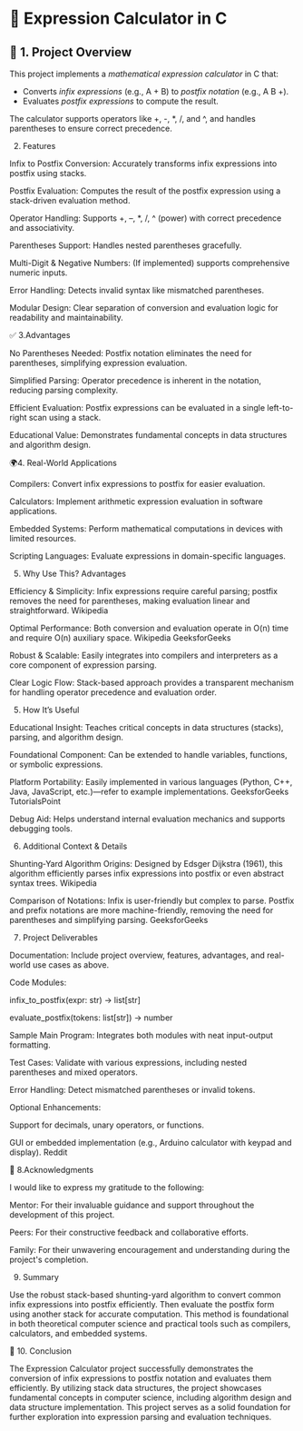 # 🧮 Expression Calculator in C

## 📄 1. Project Overview

This project implements a *mathematical expression calculator* in C that:

- Converts *infix expressions* (e.g., A + B) to *postfix notation* (e.g., A B +).
- Evaluates *postfix expressions* to compute the result.

The calculator supports operators like +, -, *, /, and ^, and handles parentheses to ensure correct precedence.


2. Features

Infix to Postfix Conversion: Accurately transforms infix expressions into postfix using stacks.

Postfix Evaluation: Computes the result of the postfix expression using a stack-driven evaluation method.

Operator Handling: Supports +, –, *, /, ^ (power) with correct precedence and associativity.

Parentheses Support: Handles nested parentheses gracefully.

Multi-Digit & Negative Numbers: (If implemented) supports comprehensive numeric inputs.

Error Handling: Detects invalid syntax like mismatched parentheses.

Modular Design: Clear separation of conversion and evaluation logic for readability and maintainability.

✅ 3.Advantages

No Parentheses Needed: Postfix notation eliminates the need for parentheses, simplifying expression evaluation.

Simplified Parsing: Operator precedence is inherent in the notation, reducing parsing complexity.

Efficient Evaluation: Postfix expressions can be evaluated in a single left-to-right scan using a stack.

Educational Value: Demonstrates fundamental concepts in data structures and algorithm design.

🌍4. Real-World Applications

Compilers: Convert infix expressions to postfix for easier evaluation.

Calculators: Implement arithmetic expression evaluation in software applications.

Embedded Systems: Perform mathematical computations in devices with limited resources.

Scripting Languages: Evaluate expressions in domain-specific languages.


5. Why Use This? Advantages

Efficiency & Simplicity: Infix expressions require careful parsing; postfix removes the need for parentheses, making evaluation linear and straightforward. 
Wikipedia

Optimal Performance: Both conversion and evaluation operate in O(n) time and require O(n) auxiliary space. 
Wikipedia
GeeksforGeeks

Robust & Scalable: Easily integrates into compilers and interpreters as a core component of expression parsing.

Clear Logic Flow: Stack-based approach provides a transparent mechanism for handling operator precedence and evaluation order.


5. How It’s Useful

Educational Insight: Teaches critical concepts in data structures (stacks), parsing, and algorithm design.

Foundational Component: Can be extended to handle variables, functions, or symbolic expressions.

Platform Portability: Easily implemented in various languages (Python, C++, Java, JavaScript, etc.)—refer to example implementations. 
GeeksforGeeks
TutorialsPoint

Debug Aid: Helps understand internal evaluation mechanics and supports debugging tools.

6. Additional Context & Details

Shunting‑Yard Algorithm Origins: Designed by Edsger Dijkstra (1961), this algorithm efficiently parses infix expressions into postfix or even abstract syntax trees. 
Wikipedia

Comparison of Notations: Infix is user-friendly but complex to parse. Postfix and prefix notations are more machine-friendly, removing the need for parentheses and simplifying parsing. 
GeeksforGeeks

7. Project Deliverables

Documentation: Include project overview, features, advantages, and real-world use cases as above.

Code Modules:

infix_to_postfix(expr: str) -> list[str]

evaluate_postfix(tokens: list[str]) -> number

Sample Main Program: Integrates both modules with neat input-output formatting.

Test Cases: Validate with various expressions, including nested parentheses and mixed operators.

Error Handling: Detect mismatched parentheses or invalid tokens.

Optional Enhancements:

Support for decimals, unary operators, or functions.

GUI or embedded implementation (e.g., Arduino calculator with keypad and display). 
Reddit

🧾 8.Acknowledgments

I would like to express my gratitude to the following:

Mentor: For their invaluable guidance and support throughout the development of this project.

Peers: For their constructive feedback and collaborative efforts.

Family: For their unwavering encouragement and understanding during the project's completion.



9. Summary

Use the robust stack-based shunting-yard algorithm to convert common infix expressions into postfix efficiently. Then evaluate the postfix form using another stack for accurate computation. This method is foundational in both theoretical computer science and practical tools such as compilers, calculators, and embedded systems.

🏁 10. Conclusion

The Expression Calculator project successfully demonstrates the conversion of infix expressions to postfix notation and evaluates them efficiently. By utilizing stack data structures, the project showcases fundamental concepts in computer science, including algorithm design and data structure implementation. This project serves as a solid foundation for further exploration into expression parsing and evaluation techniques.

